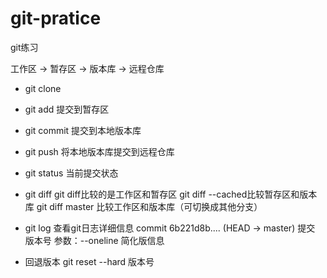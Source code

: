# git-pratice
git练习

工作区 -> 暂存区 -> 版本库 -> 远程仓库

- git clone
- git add 提交到暂存区
- git commit 提交到本地版本库
- git push 将本地版本库提交到远程仓库
- git status 当前提交状态
- git diff 
git diff比较的是工作区和暂存区
git diff --cached比较暂存区和版本库
git diff master 比较工作区和版本库（可切换成其他分支）


- git log 查看git日志详细信息
commit 6b221d8b.... (HEAD -> master)
提交 版本号
参数：--oneline 简化版信息


- 回退版本
git reset --hard 版本号
